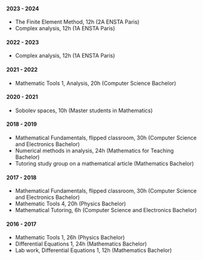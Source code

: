 #### 2023 - 2024

- The Finite Element Method, 12h (2A ENSTA Paris)
- Complex analysis, 12h (1A ENSTA Paris)

#### 2022 - 2023

- Complex analysis, 12h (1A ENSTA Paris)

#### 2021 - 2022

- Mathematic Tools 1, Analysis, 20h (Computer Science Bachelor)

#### 2020 - 2021

- Sobolev spaces, 10h (Master students in Mathematics)

#### 2018 - 2019

- Mathematical Fundamentals, flipped classroom, 30h (Computer Science and Electronics Bachelor)
- Numerical methods in analysis, 24h (Mathematics for Teaching Bachelor)
- Tutoring study group on a mathematical article (Mathematics Bachelor)

#### 2017 - 2018

- Mathematical Fundamentals, flipped classroom, 30h (Computer Science and Electronics Bachelor)
- Mathematic Tools 4, 20h (Physics Bachelor)
- Mathematical Tutoring, 6h (Computer Science and Electronics Bachelor)

#### 2016 - 2017

- Mathematic Tools 1, 26h (Physics Bachelor)
- Differential Equations 1, 24h (Mathematics Bachelor)
- Lab work, Differential Equations 1, 12h (Mathematics Bachelor)
